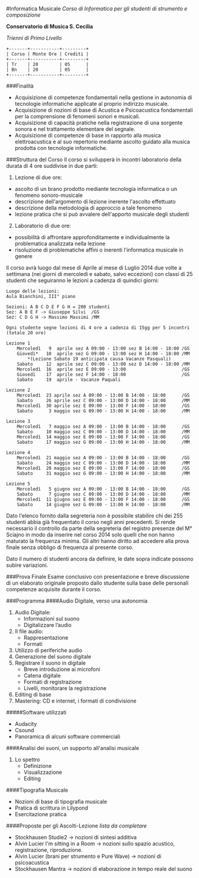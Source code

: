 #Informatica Musicale
*Corso di Informatica per gli studenti di strumento e composizione*

**Conservatorio di Musica S. Cecilia**

*Trienni di Primo Livello*

    +-------+-----------+---------+
    | Corso | Monte Ore | Crediti |
    +-------+-----------+---------+
    | Tr    | 20        | 05      |
    | Bn    | 20        | 05      |
    +-------+-----------+---------+

###Finalità
 - Acquisizione di competenze fondamentali nella gestione in autonomia di tecnologie informatiche applicate al proprio indirizzo musicale.
 - Acquisizione di nozioni di base di Acustica e Psicoacustica fondamentali per la comprensione di fenomeni sonori e musicali.
 - Acquisizione di capacità pratiche nella registrazione di una sorgente sonora e nel trattamento elementare del segnale.
 - Acquisizione di competenze di base in rapporto alla musica elettroacustica e al suo repertorio mediante ascolto guidato alla musica prodotta con tecnologie informatiche.
 
###Struttura del Corso
Il corso si svilupperà in incontri laboratorio della durata di 4 ore suddivise in due parti:

1. Lezione di due ore:
 - ascolto di un brano prodotto mediante tecnologia informatica o un fenomeno sonoro-musicale
 - descrizione dell'argomento di lezione inerente l'ascolto effettuato
 - descrizione della metodologia di approccio a tale fenomeno
 - lezione pratica che si può avvalere dell'apporto musicale degli studenti
	
2. Laboratorio di due ore:
 - possibilità di affrontare approfonditamente e individualmente la problematica analizzata nella lezione
 - risoluzione di problematiche affini o inerenti l'informatica musicale in genere

Il corso avrà luogo dal mese di Aprile al mese di Luglio 2014 due volte a settimana (nei giorni di mercoledì e sabato, salvo eccezioni) con classi di 25 studenti che seguiranno le lezioni a cadenza di quindici giorni: 

	Luogo delle lezioni:
	Aula Bianchini, III° piano
	
	Sezioni: A B C D E F G H = 200 studenti
	Sez: A B E F -> Giuseppe Silvi  /GS
	Sez: C D G H -> Massimo Massimi /MM
	
	Ogni studente segne lezioni di 4 ore a cadenza di 15gg per 5 incontri (totale 20 ore)
	
	Lezione 1
		Mercoledì   9  aprile sez A 09:00 - 13:00 sez B 14:00 - 18:00 /GS
		Giovedì*   10  aprile sez G 09:00 - 13:00 sez H 14:00 - 18:00 /MM
			*(Lezione Sabato 19 anticipata causa Vacanze Pasquali)
		Sabato     12  aprile sez C 09:00 - 13:00 sez D 14:00 - 18:00 /MM
		Mercoledì  16  aprile sez E 09:00 - 13:00                     /GS
		Giovedì    17  aprile sez F 14:00 - 18:00                     /GS
		Sabato     19  aprile - Vacanze Paquali
	
	Lezione 2
		Mercoledì  23 aprile sez A 09:00 - 13:00 B 14:00 - 18:00	  /GS
		Sabato     26 aprile sez C 09:00 - 13:00 D 14:00 - 18:00	  /MM
		Mercoledì  30 aprile sez E 09:00 - 13:00 F 14:00 - 18:00	  /GS
		Sabato      3 maggio sez G 09:00 - 13:00 H 14:00 - 18:00	  /MM
	
	Lezione 3
		Mercoledì   7 maggio sez A 09:00 - 13:00 B 14:00 - 18:00	  /GS
		Sabato     10 maggio sez C 09:00 - 13:00 D 14:00 - 18:00	  /MM
		Mercoledì  14 maggio sez E 09:00 - 13:00 F 14:00 - 18:00	  /GS
		Sabato     17 maggio sez G 09:00 - 13:00 H 14:00 - 18:00	  /MM
	
	Lezione 4
		Mercoledì  21 maggio sez A 09:00 - 13:00 B 14:00 - 18:00	  /GS
		Sabato     24 maggio sez C 09:00 - 13:00 D 14:00 - 18:00	  /MM
		Mercoledì  28 maggio sez E 09:00 - 13:00 F 14:00 - 18:00	  /GS
		Sabato     31 maggio sez G 09:00 - 13:00 H 14:00 - 18:00	  /MM
		
	Lezione 5
		Mercoledì   5 giugno sez A 09:00 - 13:00 B 14:00 - 18:00	  /GS
		Sabato      7 giugno sez C 09:00 - 13:00 D 14:00 - 18:00	  /MM
		Mercoledì  11 giugno sez E 09:00 - 13:00 F 14:00 - 18:00	  /GS
		Sabato     14 giugno sez G 09:00 - 13:00 H 14:00 - 18:00	  /MM

Dato l'elenco fornito dalla segreteria non è possibile stabilire chi dei 255 studenti abbia già frequentato il corso negli anni precedenti. Si rende necessario il controllo da parte della segreteria del registro presenze del M° Sciajno in modo da inserire nel corso 2014 solo quelli che non hanno maturato la frequenza minima. Gli altri hanno diritto ad accedere alla prova finale senza obbligo di frequenza al presente corso.

Dato il numero di studenti ancora da definire, le date sopra indicate possono subire variazioni.

###Prova Finale
Esame conclusivo con presentazione e breve discussione di un elaborato originale proposto dallo studente sulla base delle personali competenze acquisite durante il corso.

###Programma
####Audio Digitale, verso una autonomia
1. Audio Digitale:
	- Informazioni sul suono
	- Digitalizzare l’audio
2. Il file audio:
	- Rappresentazione
	- Formati
3. Utilizzo di periferiche audio
4. Generazione del suono digitale
5. Registrare il suono in digitale
	- Breve introduzione ai microfoni
	- Catena digitale
	- Formati di registrazione
	- Livelli, monitorare la registrazione
6. Editing di base
7. Mastering: CD e internet, i formati di condivisione

#####Software utilizzati
 - Audacity
 - Csound
 - Panoramica di alcuni software commerciali

####Analisi dei suoni, un supporto all'analisi musicale
1. Lo spettro
	- Definizione
	- Visualizzazione
	- Editing
	
####Tipografia Musicale
 - Nozioni di base di tipografia musicale	
 - Pratica di scrittura in Lilypond
 - Esercitazione pratica
 
####Proposte per gli Ascolti-Lezione
*lista da completare*

  - Stockhausen Studie2 -> nozioni di sintesi additiva
  - Alvin Lucier I'm sitting in a Room -> nozioni sullo spazio acustico, registrazione, riproduzione.
  - Alvin Lucier (brani per strumento e Pure Wave) -> nozioni di psicoacustica
  - Stockhausen Mantra -> nozioni di elaborazione in tempo reale del suono 